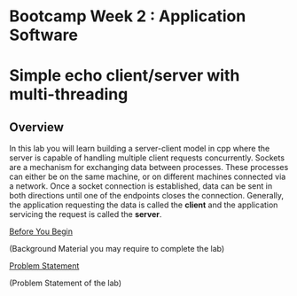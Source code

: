 # Bootcamp Week 2 : Application Software
# Simple echo client/server with multi-threading

## Overview

In this lab you will learn building a server-client model in cpp where the server is capable of handling multiple client requests concurrently. Sockets are a mechanism for exchanging data between processes. These processes can either be on the same machine, or on different machines connected via a network. Once a socket connection is established, data can be sent in both directions until one of the endpoints closes the connection. Generally, the application requesting the data is called the **client** and the application servicing the request is called the **server**.

[Before You Begin](Before_You_Begin/README.md)

(Background Material you may require to complete the lab)


[Problem Statement](Problem_Statement/README.md)

(Problem Statement of the lab)
